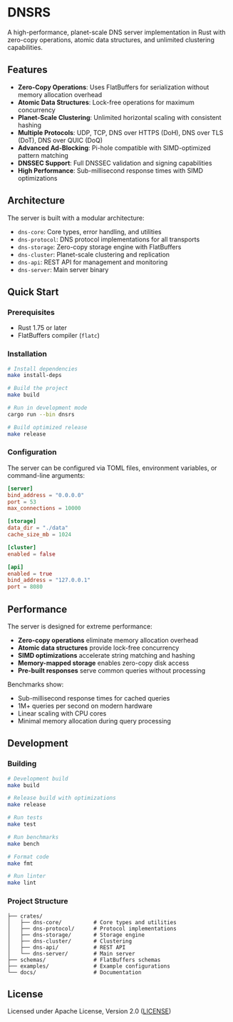 # DNSRS

A high-performance, planet-scale DNS server implementation in Rust with zero-copy operations, atomic data structures, and unlimited clustering capabilities.

## Features

- **Zero-Copy Operations**: Uses FlatBuffers for serialization without memory allocation overhead
- **Atomic Data Structures**: Lock-free operations for maximum concurrency
- **Planet-Scale Clustering**: Unlimited horizontal scaling with consistent hashing
- **Multiple Protocols**: UDP, TCP, DNS over HTTPS (DoH), DNS over TLS (DoT), DNS over QUIC (DoQ)
- **Advanced Ad-Blocking**: Pi-hole compatible with SIMD-optimized pattern matching
- **DNSSEC Support**: Full DNSSEC validation and signing capabilities
- **High Performance**: Sub-millisecond response times with SIMD optimizations

## Architecture

The server is built with a modular architecture:

- `dns-core`: Core types, error handling, and utilities
- `dns-protocol`: DNS protocol implementations for all transports
- `dns-storage`: Zero-copy storage engine with FlatBuffers
- `dns-cluster`: Planet-scale clustering and replication
- `dns-api`: REST API for management and monitoring
- `dns-server`: Main server binary

## Quick Start

### Prerequisites

- Rust 1.75 or later
- FlatBuffers compiler (`flatc`)

### Installation

```bash
# Install dependencies
make install-deps

# Build the project
make build

# Run in development mode
cargo run --bin dnsrs

# Build optimized release
make release
```

### Configuration

The server can be configured via TOML files, environment variables, or command-line arguments:

```toml
[server]
bind_address = "0.0.0.0"
port = 53
max_connections = 10000

[storage]
data_dir = "./data"
cache_size_mb = 1024

[cluster]
enabled = false

[api]
enabled = true
bind_address = "127.0.0.1"
port = 8080
```

## Performance

The server is designed for extreme performance:

- **Zero-copy operations** eliminate memory allocation overhead
- **Atomic data structures** provide lock-free concurrency
- **SIMD optimizations** accelerate string matching and hashing
- **Memory-mapped storage** enables zero-copy disk access
- **Pre-built responses** serve common queries without processing

Benchmarks show:
- Sub-millisecond response times for cached queries
- 1M+ queries per second on modern hardware
- Linear scaling with CPU cores
- Minimal memory allocation during query processing

## Development

### Building

```bash
# Development build
make build

# Release build with optimizations
make release

# Run tests
make test

# Run benchmarks
make bench

# Format code
make fmt

# Run linter
make lint
```

### Project Structure

```
├── crates/
│   ├── dns-core/          # Core types and utilities
│   ├── dns-protocol/      # Protocol implementations
│   ├── dns-storage/       # Storage engine
│   ├── dns-cluster/       # Clustering
│   ├── dns-api/           # REST API
│   └── dns-server/        # Main server
├── schemas/               # FlatBuffers schemas
├── examples/              # Example configurations
└── docs/                  # Documentation
```

## License

Licensed under Apache License, Version 2.0 ([LICENSE](LICENSE))